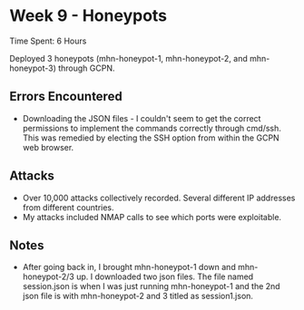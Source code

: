 # Week 9 - Honeypots

Time Spent: 6 Hours

Deployed 3 honeypots (mhn-honeypot-1, mhn-honeypot-2, and mhn-honeypot-3) through GCPN.

## Errors Encountered
- Downloading the JSON files - I couldn't seem to get the correct permissions to implement the commands correctly through cmd/ssh.  This was remedied by electing the SSH option from within the GCPN web browser.

## Attacks
- Over 10,000 attacks collectively recorded.  Several different IP addresses from different countries.  
- My attacks included NMAP calls to see which ports were exploitable.  

## Notes
- After going back in, I brought mhn-honeypot-1 down and mhn-honeypot-2/3 up.  I downloaded two json files.  The file named session.json is when I was just running mhn-honeypot-1 and the 2nd json file is with mhn-honeypot-2 and 3 titled as session1.json. 
